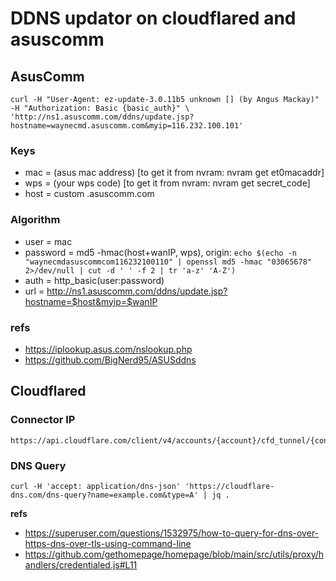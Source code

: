 # DDNS updator on cloudflared and asuscomm

## AsusComm

```shell
curl -H "User-Agent: ez-update-3.0.11b5 unknown [] (by Angus Mackay)" -H "Authorization: Basic {basic_auth}" \
'http://ns1.asuscomm.com/ddns/update.jsp?hostname=waynecmd.asuscomm.com&myip=116.232.100.101'
```

### Keys
- mac = (asus mac address) [to get it from nvram: nvram get et0macaddr]
- wps = (your wps code) [to get it from nvram: nvram get secret_code]
- host = custom .asuscomm.com

### Algorithm

- user = mac
- password = md5 -hmac(host+wanIP, wps), origin: `echo $(echo -n "waynecmdasuscommcom116232100110" | openssl md5 -hmac "03065678" 2>/dev/null | cut -d ' ' -f 2 | tr 'a-z' 'A-Z')
`
- auth = http_basic(user:password)
- url = http://ns1.asuscomm.com/ddns/update.jsp?hostname=$host&myip=$wanIP

### refs

- https://iplookup.asus.com/nslookup.php
- https://github.com/BigNerd95/ASUSddns

## Cloudflared


### Connector IP
```shell
https://api.cloudflare.com/client/v4/accounts/{account}/cfd_tunnel/{connector_id}
```

### DNS Query
```shell
curl -H 'accept: application/dns-json' 'https://cloudflare-dns.com/dns-query?name=example.com&type=A' | jq .
```

**refs**

- https://superuser.com/questions/1532975/how-to-query-for-dns-over-https-dns-over-tls-using-command-line
- https://github.com/gethomepage/homepage/blob/main/src/utils/proxy/handlers/credentialed.js#L11
